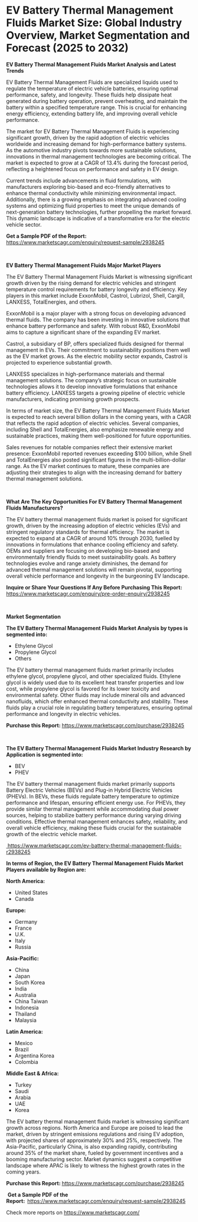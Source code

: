 <p><h1>EV Battery Thermal Management Fluids Market Size: Global Industry Overview, Market Segmentation and Forecast (2025 to 2032)</h1></p><p><strong>EV Battery Thermal Management Fluids Market Analysis and Latest Trends</strong></p>
<p><p>EV Battery Thermal Management Fluids are specialized liquids used to regulate the temperature of electric vehicle batteries, ensuring optimal performance, safety, and longevity. These fluids help dissipate heat generated during battery operation, prevent overheating, and maintain the battery within a specified temperature range. This is crucial for enhancing energy efficiency, extending battery life, and improving overall vehicle performance.</p><p>The market for EV Battery Thermal Management Fluids is experiencing significant growth, driven by the rapid adoption of electric vehicles worldwide and increasing demand for high-performance battery systems. As the automotive industry pivots towards more sustainable solutions, innovations in thermal management technologies are becoming critical. The market is expected to grow at a CAGR of 13.4% during the forecast period, reflecting a heightened focus on performance and safety in EV design. </p><p>Current trends include advancements in fluid formulations, with manufacturers exploring bio-based and eco-friendly alternatives to enhance thermal conductivity while minimizing environmental impact. Additionally, there is a growing emphasis on integrating advanced cooling systems and optimizing fluid properties to meet the unique demands of next-generation battery technologies, further propelling the market forward. This dynamic landscape is indicative of a transformative era for the electric vehicle sector.</p></p>
<p><strong>Get a Sample PDF of the Report:&nbsp;</strong> <a href="https://www.marketscagr.com/enquiry/request-sample/2938245?utm_campaign=3175&utm_medium=2&utm_source=Github&utm_content=ia&utm_term=15032025&utm_id=ev-battery-thermal-management-fluids">https://www.marketscagr.com/enquiry/request-sample/2938245</a></p>
<p>&nbsp;</p>
<p><strong>EV Battery Thermal Management Fluids Major Market Players</strong></p>
<p><p>The EV Battery Thermal Management Fluids Market is witnessing significant growth driven by the rising demand for electric vehicles and stringent temperature control requirements for battery longevity and efficiency. Key players in this market include ExxonMobil, Castrol, Lubrizol, Shell, Cargill, LANXESS, TotalEnergies, and others.</p><p>ExxonMobil is a major player with a strong focus on developing advanced thermal fluids. The company has been investing in innovative solutions that enhance battery performance and safety. With robust R&D, ExxonMobil aims to capture a significant share of the expanding EV market.</p><p>Castrol, a subsidiary of BP, offers specialized fluids designed for thermal management in EVs. Their commitment to sustainability positions them well as the EV market grows. As the electric mobility sector expands, Castrol is projected to experience substantial growth.</p><p>LANXESS specializes in high-performance materials and thermal management solutions. The company’s strategic focus on sustainable technologies allows it to develop innovative formulations that enhance battery efficiency. LANXESS targets a growing pipeline of electric vehicle manufacturers, indicating promising growth prospects.</p><p>In terms of market size, the EV Battery Thermal Management Fluids Market is expected to reach several billion dollars in the coming years, with a CAGR that reflects the rapid adoption of electric vehicles. Several companies, including Shell and TotalEnergies, also emphasize renewable energy and sustainable practices, making them well-positioned for future opportunities.</p><p>Sales revenues for notable companies reflect their extensive market presence: ExxonMobil reported revenues exceeding $100 billion, while Shell and TotalEnergies also posted significant figures in the multi-billion-dollar range. As the EV market continues to mature, these companies are adjusting their strategies to align with the increasing demand for battery thermal management solutions.</p></p>
<p>&nbsp;</p>
<p><strong>What Are The Key Opportunities For EV Battery Thermal Management Fluids Manufacturers?</strong></p>
<p><p>The EV battery thermal management fluids market is poised for significant growth, driven by the increasing adoption of electric vehicles (EVs) and stringent regulatory standards for thermal efficiency. The market is expected to expand at a CAGR of around 10% through 2030, fuelled by innovations in formulations that enhance cooling efficiency and safety. OEMs and suppliers are focusing on developing bio-based and environmentally friendly fluids to meet sustainability goals. As battery technologies evolve and range anxiety diminishes, the demand for advanced thermal management solutions will remain pivotal, supporting overall vehicle performance and longevity in the burgeoning EV landscape.</p></p>
<p><strong>Inquire or Share Your Questions If Any Before Purchasing This Report:</strong> <a href="https://www.marketscagr.com/enquiry/pre-order-enquiry/2938245?utm_campaign=3175&utm_medium=2&utm_source=Github&utm_content=ia&utm_term=15032025&utm_id=ev-battery-thermal-management-fluids">https://www.marketscagr.com/enquiry/pre-order-enquiry/2938245</a></p>
<p>&nbsp;</p>
<p><strong>Market Segmentation</strong></p>
<p><strong>The EV Battery Thermal Management Fluids Market Analysis by types is segmented into:</strong></p>
<p><ul><li>Ethylene Glycol</li><li>Propylene Glycol</li><li>Others</li></ul></p>
<p><p>The EV battery thermal management fluids market primarily includes ethylene glycol, propylene glycol, and other specialized fluids. Ethylene glycol is widely used due to its excellent heat transfer properties and low cost, while propylene glycol is favored for its lower toxicity and environmental safety. Other fluids may include mineral oils and advanced nanofluids, which offer enhanced thermal conductivity and stability. These fluids play a crucial role in regulating battery temperatures, ensuring optimal performance and longevity in electric vehicles.</p></p>
<p><strong>Purchase this Report:&nbsp;</strong><a href="https://www.marketscagr.com/purchase/2938245?utm_campaign=3175&utm_medium=2&utm_source=Github&utm_content=ia&utm_term=15032025&utm_id=ev-battery-thermal-management-fluids">https://www.marketscagr.com/purchase/2938245</a></p>
<p>&nbsp;</p>
<p><strong>The EV Battery Thermal Management Fluids Market Industry Research by Application is segmented into:</strong></p>
<p><ul><li>BEV</li><li>PHEV</li></ul></p>
<p><p>The EV battery thermal management fluids market primarily supports Battery Electric Vehicles (BEVs) and Plug-in Hybrid Electric Vehicles (PHEVs). In BEVs, these fluids regulate battery temperature to optimize performance and lifespan, ensuring efficient energy use. For PHEVs, they provide similar thermal management while accommodating dual power sources, helping to stabilize battery performance during varying driving conditions. Effective thermal management enhances safety, reliability, and overall vehicle efficiency, making these fluids crucial for the sustainable growth of the electric vehicle market.</p></p>
<p><a href="https://www.marketscagr.com/ev-battery-thermal-management-fluids-r2938245?utm_campaign=3175&utm_medium=2&utm_source=Github&utm_content=ia&utm_term=15032025&utm_id=ev-battery-thermal-management-fluids">&nbsp;https://www.marketscagr.com/ev-battery-thermal-management-fluids-r2938245</a></p>
<p><strong>In terms of Region, the EV Battery Thermal Management Fluids Market Players available by Region are:</strong></p>
<p>
    <p> <strong> North America: </strong>
        <ul>
            <li>United States</li>
            <li>Canada</li>
        </ul>
        </p> 
    <p> <strong> Europe: </strong>
        <ul>
            <li>Germany</li>
            <li>France</li>
            <li>U.K.</li>
            <li>Italy</li>
            <li>Russia</li>
        </ul>
        </p> 
    <p> <strong> Asia-Pacific: </strong>
        <ul>
            <li>China</li>
            <li>Japan</li>
            <li>South Korea</li>
            <li>India</li>
            <li>Australia</li>
            <li>China Taiwan</li>
            <li>Indonesia</li>
            <li>Thailand</li>
            <li>Malaysia</li>
        </ul>
        </p> 
    <p> <strong> Latin America: </strong>
        <ul>
            <li>Mexico</li>
            <li>Brazil</li>
            <li>Argentina Korea</li>
            <li>Colombia</li>
        </ul>
        </p> 
    <p> <strong> Middle East & Africa: </strong>
        <ul>
            <li>Turkey</li>
            <li>Saudi</li>
            <li>Arabia</li>
            <li>UAE</li>
            <li>Korea</li>
        </ul>
    </p>
    </p>
<p><p>The EV battery thermal management fluids market is witnessing significant growth across regions. North America and Europe are poised to lead the market, driven by stringent emissions regulations and rising EV adoption, with projected shares of approximately 30% and 25%, respectively. The Asia-Pacific, particularly China, is also expanding rapidly, contributing around 35% of the market share, fueled by government incentives and a booming manufacturing sector. Market dynamics suggest a competitive landscape where APAC is likely to witness the highest growth rates in the coming years.</p></p>
<p><strong>Purchase this Report: </strong><a href="https://www.marketscagr.com/purchase/2938245?utm_campaign=3175&utm_medium=2&utm_source=Github&utm_content=ia&utm_term=15032025&utm_id=ev-battery-thermal-management-fluids">https://www.marketscagr.com/purchase/2938245</a></p>
<p>&nbsp;<strong>Get a Sample PDF of the Report:&nbsp;&nbsp;</strong><a href="https://www.marketscagr.com/enquiry/request-sample/2938245?utm_campaign=3175&utm_medium=2&utm_source=Github&utm_content=ia&utm_term=15032025&utm_id=ev-battery-thermal-management-fluids">https://www.marketscagr.com/enquiry/request-sample/2938245</a></p>
<p><strong></strong></p>
<p>Check more reports on <a href="https://www.marketscagr.com/?utm_campaign=3175&utm_medium=2&utm_source=Github&utm_content=ia&utm_term=15032025&utm_id=ev-battery-thermal-management-fluids">https://www.marketscagr.com/</a></p>